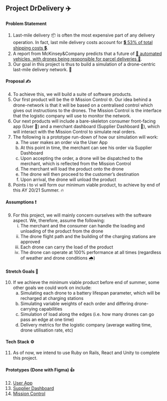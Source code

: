 ## Project DrDelivery ✈️

#### Problem Statement
<ol type = "1">
<li> Last-mile delivery 📦 is often the most expensive part of any delivery operation. In fact, last mile delivery costs account for <a href = "https://www.businessinsider.com/last-mile-delivery-shipping-explained">💲 53% of total shipping costs 💲</a>. </li>
<li> A report from McKinsey&Company predicts that a future of <a href = "https://www.mckinsey.com/~/media/mckinsey/industries/travel%20transport%20and%20logistics/our%20insights/how%20customer%20dema    nds%20are%20reshaping%20last%20mile%20delivery/parcel_delivery_the_future_of_last_mile.ashx"> 🤖 automated vehicles, with drones being responsible for parcel deliveries 🤖</a>. </li>
<li> Our goal in this project is thus to build a simulation of a drone-centric last-mile delivery network. 🦾 </li>
</ol>

#### Proposal ✍️
<ol type start = "4">
<li> To achieve this, we will build a suite of software products. </li>
<li> Our first product will be the 🌐 Mission Control 🌐. Our idea behind a drone-network is that it will be based on a centralised control which gives out instructions to the drones. The Mission Control is the interface that the logistic company will use to monitor the network. </li>
<li> Our next products will include a bare-skeleton consumer front-facing app (User 👨) and a merchant dashboard (Supplier Dashboard 🤵), which will interact with the Mission Control to simulate real orders. </li> 
<li> The following is a prototype run-down of how our simulation will work:  
  <ol type = "a">
  <li> The user makes an order via the User App</li>
  <li> At this point in time, the merchant can see his order via Supplier Dashboard</li>
  <li> Upon accepting the order, a drone will be dispatched to the merchant, which is reflected from the Mission Control</li>
  <li> The merchant will load the product onto the drone</li>
  <li> The drone will then proceed to the customer’s destination</li>
  <li> Upon arrival, the drone will unload the product</li>
  </ol> </li>
<li> Points i to vi will form our minimum viable product, to achieve by end of this AY 20/21 Summer. 🔥 </li>
</ol>

#### Assumptions ❗
<ol type start = "9">
<li> For this project, we will mainly concern ourselves with the software aspect. We, therefore, assume the following:
<ol type = "i"> 
<li> The merchant and the consumer can handle the loading and unloading of the product from the drone</li>
<li> The drone flight path and the building of the charging stations are approved</li>
<li> Each drone can carry the load of the product</li>
<li> The drone can operate at 100% performance at all times (regardless of weather and drone conditions 🌧️)</li>
</ol> </li>
</ol>

#### Stretch Goals 🥅
<ol type start = "10">
<li> If we achieve the minimum viable product before end of summer, some other goals we could work on include:
<ol type = "a">
<li> Simulating each drone to a battery lifespan parameter, which will be recharged at charging stations </li>
<li> Simulating variable weights of each order and differing drone-carrying capabilities </li>
<li> Simulation of load along the edges (i.e. how many drones can go pass an edge at one time) </li>
<li> Delivery metrics for the logistic company (average waiting time, drone utilisation rate, etc) </li>
</ol> </li>
</ol>

#### Tech Stack ⚙️
<ol type start = "11">
<li> As of now, we intend to use Ruby on Rails, React and Unity to complete this project. </li>
</ol>

#### Prototypes (Done with Figma) 👍
12. [User App](https://www.figma.com/proto/qtblnCuIvE8qbzRdchBQAv/User?node-id=12%3A1299&scaling=scale-down&page-id=0%3A1)
13. [Supplier Dashboard](https://www.figma.com/proto/soNBgJyqtwvGNFrtPCef3P/Supplier-Dashboard?node-id=0%3A3&frame-preset-name=Desktop&scaling=scale-down&page-id=0%3A1)
14. [Mission Control](https://www.figma.com/proto/RcQfwYNX2r5OkIzKkdLsJe/Mission-Control?node-id=3%3A39&scaling=contain&page-id=0%3A1) 
